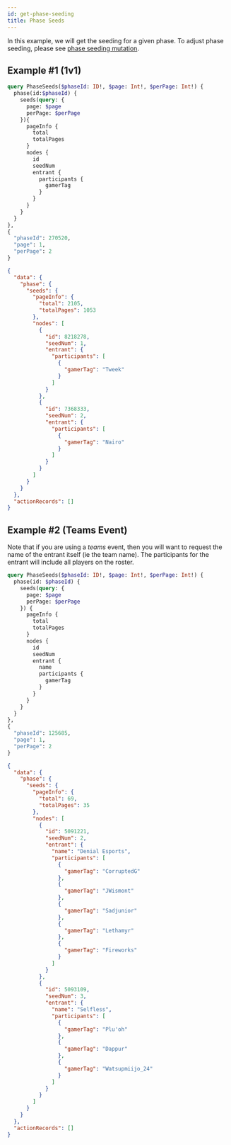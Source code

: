 ```yaml
---
id: get-phase-seeding
title: Phase Seeds
---
```


In this example, we will get the seeding for a given phase.
To adjust phase seeding, please see
 [phase seeding mutation](/docs/examples/update-phase-seeding).

## Example #1 (1v1)

<!--DOCUSAURUS_CODE_TABS-->

<!--Request-->

```GraphQL
query PhaseSeeds($phaseId: ID!, $page: Int!, $perPage: Int!) {
  phase(id:$phaseId) {
    seeds(query: {
      page: $page
      perPage: $perPage
    }){
      pageInfo {
        total
        totalPages
      }
      nodes {
        id
        seedNum
        entrant {
          participants {
            gamerTag
          }
        }
      }
    }
  }
},
{
  "phaseId": 270520,
  "page": 1,
  "perPage": 2
}
```

<!--Response-->

```json
{
  "data": {
    "phase": {
      "seeds": {
        "pageInfo": {
          "total": 2105,
          "totalPages": 1053
        },
        "nodes": [
          {
            "id": 8218278,
            "seedNum": 1,
            "entrant": {
              "participants": [
                {
                  "gamerTag": "Tweek"
                }
              ]
            }
          },
          {
            "id": 7368333,
            "seedNum": 2,
            "entrant": {
              "participants": [
                {
                  "gamerTag": "Nairo"
                }
              ]
            }
          }
        ]
      }
    }
  },
  "actionRecords": []
}
```

<!--END_DOCUSAURUS_CODE_TABS-->

## Example #2 (Teams Event)

Note that if you are using a *teams* event, then you will want to request the name of the entrant itself
 (ie the team name).
The participants for the entrant will include all players on the roster.

<!--DOCUSAURUS_CODE_TABS-->

<!--Request-->

```GraphQL
query PhaseSeeds($phaseId: ID!, $page: Int!, $perPage: Int!) {
  phase(id: $phaseId) {
    seeds(query: {
      page: $page
      perPage: $perPage
    }) {
      pageInfo {
        total
        totalPages
      }
      nodes {
        id
        seedNum
        entrant {
          name
          participants {
            gamerTag
          }
        }
      }
    }
  }
},
{
  "phaseId": 125685,
  "page": 1,
  "perPage": 2
}
```

<!--Response-->

```json
{
  "data": {
    "phase": {
      "seeds": {
        "pageInfo": {
          "total": 69,
          "totalPages": 35
        },
        "nodes": [
          {
            "id": 5091221,
            "seedNum": 2,
            "entrant": {
              "name": "Denial Esports",
              "participants": [
                {
                  "gamerTag": "CorruptedG"
                },
                {
                  "gamerTag": "JWismont"
                },
                {
                  "gamerTag": "Sadjunior"
                },
                {
                  "gamerTag": "Lethamyr"
                },
                {
                  "gamerTag": "Fireworks"
                }
              ]
            }
          },
          {
            "id": 5093109,
            "seedNum": 3,
            "entrant": {
              "name": "Selfless",
              "participants": [
                {
                  "gamerTag": "Plu'oh"
                },
                {
                  "gamerTag": "Dappur"
                },
                {
                  "gamerTag": "Watsupmiijo_24"
                }
              ]
            }
          }
        ]
      }
    }
  },
  "actionRecords": []
}
```

<!--END_DOCUSAURUS_CODE_TABS-->
